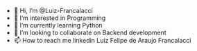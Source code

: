 - 👋 Hi, I’m @Luiz-Francalacci
- 👀 I’m interested in Programming
- 🌱 I’m currently learning Python
- 💞️ I’m looking to collaborate on Backend development
- 📫 How to reach me linkedin Luiz Felipe de Araujo Francalacci
